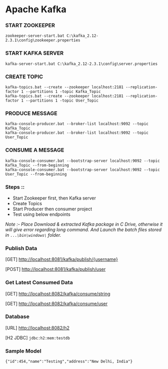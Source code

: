 # Apache Kafka

### START ZOOKEEPER
  
    zookeeper-server-start.bat C:\kafka_2.12-2.3.1\config\zookeeper.properties

### START KAFKA SERVER

    kafka-server-start.bat C:\kafka_2.12-2.3.1\config\server.properties

### CREATE TOPIC

    kafka-topics.bat --create --zookeeper localhost:2181 --replication-factor 1 --partitions 1 -topic Kafka_Topic
    kafka-topics.bat --create --zookeeper localhost:2181 --replication-factor 1 --partitions 1 -topic User_Topic

### PRODUCE MESSAGE
    
    kafka-console-producer.bat --broker-list localhost:9092 --topic Kafka_Topic
    kafka-console-producer.bat --broker-list localhost:9092 --topic User_Topic

### CONSUME A MESSAGE

    kafka-console-consumer.bat --bootstrap-server localhost:9092 --topic Kafka_Topic --from-beginning
    kafka-console-consumer.bat --bootstrap-server localhost:9092 --topic User_Topic --from-beginning

### Steps ::

* Start Zookeeper first, then Kafka server 
* Create Topics
* Start Producer then consumer project
* Test using below endpoints

<i>Note :- Place Download & extracted Kafka package in C Drive, otherwise it will give error regarding long command. 
And Launch the batch files stored in `...\bin\windows\` folder.</i>

### Publish Data 
    
[GET] [http://localhost:8081/kafka/publish/{username}](http://localhost:8081/kafka/publish/{username})

[POST] [http://localhost:8081/kafka/publish/user](http://localhost:8081/kafka/publish/user)

### Get Latest Consumed Data

[GET] [http://localhost:8082/kafka/consume/string](http://localhost:8082/kafka/consume/string)

[GET] [http://localhost:8082/kafka/consume/user](http://localhost:8082/kafka/consume/user)

### Database

[URL] [http://localhost:8082/h2](http://localhost:8082/h2)

[H2 JDBC] `jdbc:h2:mem:testdb`


### Sample Model

    {"id":454,"name":"Testing","address":"New Delhi, India"}
